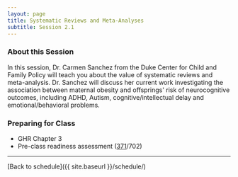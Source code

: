 ```yaml
---
layout: page
title: Systematic Reviews and Meta-Analyses
subtitle: Session 2.1
---
```


### About this Session

In this session, Dr. Carmen Sanchez from the Duke Center for Child and Family Policy will teach you about the value of systematic reviews and meta-analysis. Dr. Sanchez will discuss her current work investigating the association between maternal obesity and offsprings' risk of neurocognitive outcomes, including ADHD, Autism, cognitive/intellectual delay and emotional/behavioral problems.

### Preparing for Class

* GHR Chapter 3
* Pre-class readiness assessment ([371](https://sakai.duke.edu/samigo-app/servlet/Login?id=5d8e4198-261f-466b-bbd1-10314d1959aa1485119223907)/702)


* * *

[Back to schedule]({{ site.baseurl }}/schedule/)